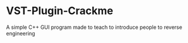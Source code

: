 # VST-Plugin-Crackme
A simple C++ GUI program made to teach to introduce people to reverse engineering
